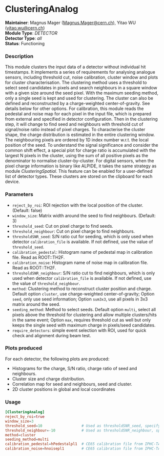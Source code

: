 # ClusteringAnalog
**Maintainer**: Magnus Mager (<Magnus.Mager@cern.ch>), Yitao WU (<yitao.wu@cern.ch>)  
**Module Type**: *DETECTOR*  
**Detector Type**: *all*  
**Status**: Functioning

### Description
This module clusters the input data of a detector without individual hit timestamps.
It implements a series of requirements for analysing analogue sensors, including threshold cut, noise calibration, cluster window and plots for cluster characterisation.
The clustering method uses a threshold to select seed candidates in pixels and search neighbours in a square window with a given size around the seed pixel. With the maximum seeding method, only a single seed is kept and used for clustering. The cluster can also be defined and reconstructed by a charge-weighted center-of-gravity. See details below for other options.
For calibration, this module reads the pedestal and noise map for each pixel in the input file, which is prepared from external and specified in detector configuration.
Then in the clustering step, it will change to find seed and neighbours with threshold cut of signal/noise ratio instead of pixel charges.
To characterise the cluster shape, the charge distribution is estimated in the entire clustering window. The neighbouring pixels are ordered by 1D index number w.r.t. the local position of the seed. To understand the signal significance and consider the common shift effect, a special plot for charge ratio is accumulated with the largest N pixels in the cluster, using the sum of all positive pixels as the denominator to normalise cluster-by-cluster.
For digital sensors, when the pixel charge information is binary like ALPIDE, it takes the same strategy as module _ClusteringSpatial_. This feature can be enabled for a user-defined list of detector types.
These clusters are stored on the clipboard for each device.

### Parameters
* `reject_by_roi`: ROI rejection with the local position of the cluster. (Default: false)
* `window_size`: Matrix width around the seed to find neighbours. (Default: 3)
* `threshold_seed`: Cut on pixel charge to find seeds.
* `threshold_neighbour`: Cut on pixel charge to find neighbours.
* `thresholdSNR_seed`: S/N ratio cut for seeding, which is only used when detector `calibration_file` is available. If not defined, use the value of `threshold_seed`.
* `calibration_pedestal`: Histogram name of pedestal map in calibration file. Read as ROOT::TH2F.
* `calibration_noise`: Histogram name of noise map in calibration file. Read as ROOT::TH2F.
* `thresholdSNR_neighbour`: S/N ratio cut to find neighbours, which is only used when detector `calibration_file` is available. If not defined, use the value of `threshold_neighbour`.
* `method`: Clustering method to reconstruct cluster position and charge. Default option `cluster`, use charge-weighted center-of-gravity; Option `seed`, only use seed information; Option `sum3x3`, use all pixels in 3x3 matrix around the seed.
* `seeding_method`: Method to select seeds. Default option `multi`, select all pixels above the threshold for clustering and allow multiple clusters/hits in the same event; Option `max`, requires threshold cut as well but only keeps the single seed with maximum charge in pixels/seed candidates.
* `require_detectors`: simple event selection with ROI, used for quick check and alignment during beam test.

### Plots produced
For each detector, the following plots are produced:

* Histograms for the charge, S/N ratio, charge ratio of seed and neighbours.
* Cluster size and charge distribution.
* Correlation map for seed and neighbours, seed and cluster.
* 2D cluster positions in global and local coordinates

### Usage
```toml
[ClusteringAnalog]
reject_by_roi=true
window_size=3
threshold_seed=10                  # Used as thresholdSNR_seed, specify calibration_file in detector geometry
threshold_neighbour=-10            # Used as thresholdSNR_neighbour, specify calibration_file in detector geometry
method=cluster
seeding_method=multi
calibration_pedestal=hPedestalpl1  # CE65 calibration file from IPHC-TAF
calibration_noise=hnoisepl1        # CE65 calibration file from IPHC-TAF
```
